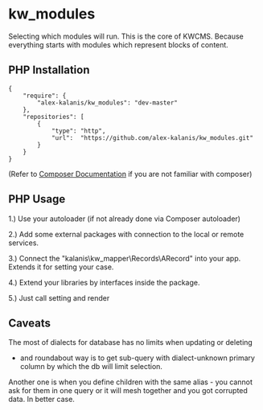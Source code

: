 # kw_modules

Selecting which modules will run. This is the core of KWCMS. Because everything starts
with modules which represent blocks of content.

## PHP Installation

```
{
    "require": {
        "alex-kalanis/kw_modules": "dev-master"
    },
    "repositories": [
        {
            "type": "http",
            "url":  "https://github.com/alex-kalanis/kw_modules.git"
        }
    }
}
```

(Refer to [Composer Documentation](https://github.com/composer/composer/blob/master/doc/00-intro.md#introduction) if you are not
familiar with composer)


## PHP Usage

1.) Use your autoloader (if not already done via Composer autoloader)

2.) Add some external packages with connection to the local or remote services.

3.) Connect the "kalanis\kw_mapper\Records\ARecord" into your app. Extends it for setting your case.

4.) Extend your libraries by interfaces inside the package.

5.) Just call setting and render

## Caveats

The most of dialects for database has no limits when updating or deleting
- and roundabout way is to get sub-query with dialect-unknown primary column
by which the db will limit selection.

Another one is when you define children with the same alias - you cannot ask for
them in one query or it will mesh together and you got corrupted data. In better
case.

